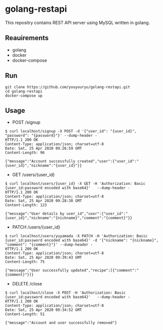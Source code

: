 # golang-restapi
This repositry contains REST API server using MySQL written in golang.

## Reauirements
- golang
- docker
- docker-compose

## Run
```
git clone https://github.com/youyouryu/golang-restapi.git
cd golang-restapi
docker-compose up
```

## Usage
- POST /signup
```
$ curl localhost/signup -X POST -d '{"user_id": "{user_id}", "password": "{password}"}' --dump-header -
HTTP/1.1 200 OK
Content-Type: application/json; charset=utf-8
Date: Sat, 25 Apr 2020 09:26:59 GMT
Content-Length: 96

{"message":"Account successfully created","user":{"user_id":"{user_id}","nickname":"{user_id}"}}
```

- GET /users/{user_id}
```
$ curl localhost/users/{user_id} -X GET -H 'Authorization: Basic {user_id:password encoded with base64}'   --dump-header -
HTTP/1.1 200 OK
Content-Type: application/json; charset=utf-8
Date: Sat, 25 Apr 2020 09:28:38 GMT
Content-Length: 123

{"message":"User details by user_id","user":{"user_id":"{user_id}","nickname":"{nickname}","comment":"{comment}"}}
```

- PATCH /users/{user_id}
```
$ curl localhost/users/yuyamada -X PATCH -H 'Authorization: Basic {user_id:password encoded with base64}' -d '{"nickname": "{nickname}", "comment": "{comment}"}' --dump-header -
HTTP/1.1 200 OK
Content-Type: application/json; charset=utf-8
Date: Sat, 25 Apr 2020 09:39:43 GMT
Content-Length: 75

{"message":"User successfully updated","recipe":[{"comment":"{comment}"}]}
```

- DELETE /close
```
$ curl localhost/close -X POST -H 'Authorization: Basic {user_id:password encoded with base64}'   --dump-header -
HTTP/1.1 200 OK
Content-Type: application/json; charset=utf-8
Date: Sat, 25 Apr 2020 09:34:52 GMT
Content-Length: 51

{"message":"Account and user successfully removed"}
```
